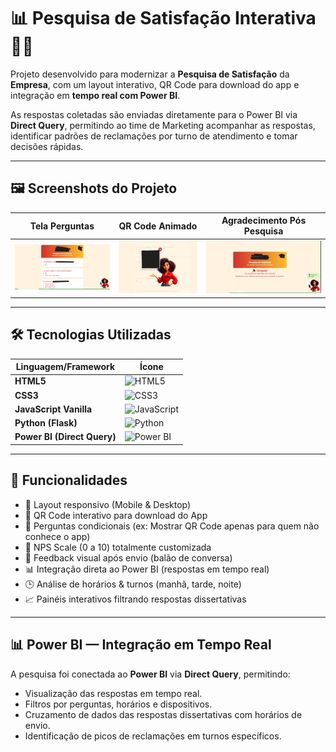 # 📊 Pesquisa de Satisfação Interativa  🚀✨

Projeto desenvolvido para modernizar a **Pesquisa de Satisfação** da **Empresa**, com um layout interativo, QR Code para download do app e integração em **tempo real com Power BI**.

As respostas coletadas são enviadas diretamente para o Power BI via **Direct Query**, permitindo ao time de Marketing acompanhar as respostas, identificar padrões de reclamações por turno de atendimento e tomar decisões rápidas.

---

## 🖼️ Screenshots do Projeto

| Tela Perguntas | QR Code Animado | Agradecimento Pós Pesquisa |
|--------------------|----------------------|-----------------|
| ![Tela Inicial](https://github.com/RaquelDaud180/site_interativo/blob/main/signal-2025-07-23-143029_002.png) | ![Perguntas](https://github.com/RaquelDaud180/site_interativo/blob/main/signal-2025-07-28-111437_002.png) | ![QR Code](https://github.com/RaquelDaud180/site_interativo/blob/main/signal-2025-07-23-150756_002.png) |

---

## 🛠️ Tecnologias Utilizadas

| Linguagem/Framework | Ícone |
|---------------------|------|
| **HTML5**            | ![HTML5](https://img.shields.io/badge/HTML5-E34F26?style=for-the-badge&logo=html5&logoColor=white) |
| **CSS3**             | ![CSS3](https://img.shields.io/badge/CSS3-1572B6?style=for-the-badge&logo=css3&logoColor=white) |
| **JavaScript Vanilla** | ![JavaScript](https://img.shields.io/badge/JavaScript-F7DF1E?style=for-the-badge&logo=javascript&logoColor=black) |
| **Python (Flask)**   | ![Python](https://img.shields.io/badge/Python-3776AB?style=for-the-badge&logo=python&logoColor=white) |
| **Power BI (Direct Query)** | ![Power BI](https://img.shields.io/badge/Power%20BI-F2C811?style=for-the-badge&logo=powerbi&logoColor=black) |

---

## 🎯 Funcionalidades

- 🎨 Layout responsivo (Mobile & Desktop)
- 📱 QR Code interativo para download do App
- 📝 Perguntas condicionais (ex: Mostrar QR Code apenas para quem não conhece o app)
- 🎯 NPS Scale (0 a 10) totalmente customizada
- 💬 Feedback visual após envio (balão de conversa)
- 📊 Integração direta ao Power BI (respostas em tempo real)
- 🕒 Análise de horários & turnos (manhã, tarde, noite)
- 📈 Painéis interativos filtrando respostas dissertativas

---

## 📊 Power BI — Integração em Tempo Real

A pesquisa foi conectada ao **Power BI** via **Direct Query**, permitindo:

- Visualização das respostas em tempo real.
- Filtros por perguntas, horários e dispositivos.
- Cruzamento de dados das respostas dissertativas com horários de envio.
- Identificação de picos de reclamações em turnos específicos.


